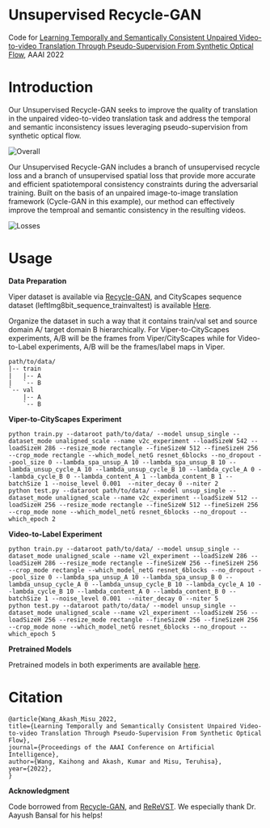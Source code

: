 # Unsupervised Recycle-GAN
Code for [Learning Temporally and Semantically Consistent Unpaired Video-to-video Translation Through Pseudo-Supervision From Synthetic Optical Flow](https://arxiv.org/pdf/2201.05723.pdf), AAAI 2022

# Introduction

Our Unsupervised Recycle-GAN seeks to improve the quality of translation in the unpaired video-to-video translation task and address the temporal and semantic inconsistency issues leveraging pseudo-supervision from synthetic optical flow.

![Overall](figs/fig1.png)

Our Unsupervised Recycle-GAN includes a branch of unsupervised recycle loss and a branch of unsupervised spatial loss that provide more accurate and efficient spatiotemporal consistency constraints during the adversarial training. Built on the basis of an unpaired image-to-image translation framework (Cycle-GAN in this example), our method can effectively improve the temproal and semantic consistency in the resulting videos. 

![Losses](figs/fig2.png)

# Usage

**Data Preparation**

Viper dataset is available via [Recycle-GAN](https://github.com/aayushbansal/Recycle-GAN/), and CityScapes sequence dataset (leftImg8bit_sequence_trainvaltest) is available [Here](https://www.cityscapes-dataset.com/downloads/). 

Organize the dataset in such a way that it contains train/val set and source domain A/ target domain B hierarchically. For Viper-to-CityScapes experiments, A/B will be the frames from Viper/CityScapes while for Video-to-Label experiments, A/B will be the frames/label maps in Viper. 
```
path/to/data/
|-- train
|   |-- A
|   `-- B
`-- val
    |-- A
    `-- B
```

**Viper-to-CityScapes Experiment**
```
python train.py --dataroot path/to/data/ --model unsup_single --dataset_mode unaligned_scale --name v2c_experiment --loadSizeW 542 --loadSizeH 286 --resize_mode rectangle --fineSizeW 512 --fineSizeH 256 --crop_mode rectangle --which_model_netG resnet_6blocks --no_dropout --pool_size 0 --lambda_spa_unsup_A 10 --lambda_spa_unsup_B 10 --lambda_unsup_cycle_A 10 --lambda_unsup_cycle_B 10 --lambda_cycle_A 0 --lambda_cycle_B 0 --lambda_content_A 1 --lambda_content_B 1 --batchSize 1 --noise_level 0.001  --niter_decay 0 --niter 2
python test.py --dataroot path/to/data/ --model unsup_single --dataset_mode unaligned_scale --name v2c_experiment --loadSizeW 512 --loadSizeH 256 --resize_mode rectangle --fineSizeW 512 --fineSizeH 256 --crop_mode none --which_model_netG resnet_6blocks --no_dropout --which_epoch 2
```

**Video-to-Label Experiment**

```
python train.py --dataroot path/to/data/ --model unsup_single --dataset_mode unaligned_scale --name v2l_experiment --loadSizeW 286 --loadSizeH 286 --resize_mode rectangle --fineSizeW 256 --fineSizeH 256 --crop_mode rectangle --which_model_netG resnet_6blocks --no_dropout --pool_size 0 --lambda_spa_unsup_A 10 --lambda_spa_unsup_B 0 --lambda_unsup_cycle_A 0 --lambda_unsup_cycle_B 10 --lambda_cycle_A 10 --lambda_cycle_B 10 --lambda_content_A 0 --lambda_content_B 0 --batchSize 1 --noise_level 0.001  --niter_decay 0 --niter 5
python test.py --dataroot path/to/data/ --model unsup_single --dataset_mode unaligned_scale --name v2l_experiment --loadSizeW 256 --loadSizeH 256 --resize_mode rectangle --fineSizeW 256 --fineSizeH 256 --crop_mode none --which_model_netG resnet_6blocks --no_dropout --which_epoch 5
```
   
**Pretrained Models**

Pretrained models in both experiments are available [here](https://drive.google.com/file/d/1-kcLQLBNk5pOMcdAYPnIQAhA-Kg6_jA5/view?usp=sharing).

# Citation
```
@article{Wang_Akash_Misu_2022, 
title={Learning Temporally and Semantically Consistent Unpaired Video-to-video Translation Through Pseudo-Supervision From Synthetic Optical Flow}, 
journal={Proceedings of the AAAI Conference on Artificial Intelligence}, 
author={Wang, Kaihong and Akash, Kumar and Misu, Teruhisa}, 
year={2022}, 
}
```
             
**Acknowledgment**

Code borrowed from [Recycle-GAN](https://github.com/aayushbansal/Recycle-GAN/), and [ReReVST](https://github.com/daooshee/ReReVST-Code/). We especially thank Dr. Aayush Bansal for his helps!
